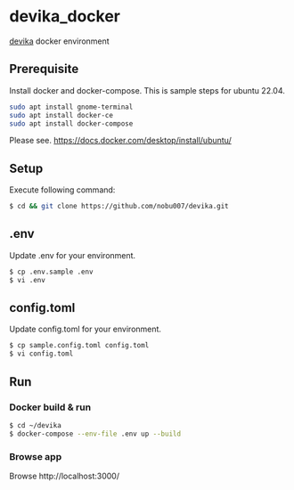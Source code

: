 # devika_docker

[devika](https://github.com/stitionai/devika) docker environment

## Prerequisite

Install docker and docker-compose.
This is sample steps for ubuntu 22.04.

```sh
sudo apt install gnome-terminal
sudo apt install docker-ce
sudo apt install docker-compose
```

Please see.
https://docs.docker.com/desktop/install/ubuntu/

## Setup

Execute following command:

```sh
$ cd && git clone https://github.com/nobu007/devika.git
```

## .env

Update .env for your environment.

```sh
$ cp .env.sample .env
$ vi .env
```

## config.toml

Update config.toml for your environment.

```sh
$ cp sample.config.toml config.toml
$ vi config.toml
```

## Run

### Docker build & run

```sh
$ cd ~/devika
$ docker-compose --env-file .env up --build
```

### Browse app

Browse http://localhost:3000/
